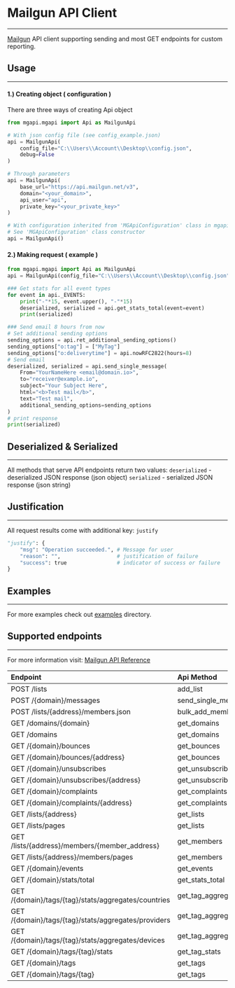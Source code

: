 # Mailgun API Client
---
[Mailgun][mailgunhome] API client supporting sending and most GET endpoints for custom reporting.
## Usage
---
#### 1.) Creating object ( configuration )
There are three ways of creating Api object
```python
from mgapi.mgapi import Api as MailgunApi

# With json config file (see config_example.json)
api = MailgunApi(
    config_file="C:\\Users\\Account\\Desktop\\config.json",
    debug=False
)

# Through parameters
api = MailgunApi(
    base_url="https://api.mailgun.net/v3",
    domain="<your_domain>",
    api_user="api",
    private_key="<your_private_key>"
)

# With configuration inherited from 'MGApiConfiguration' class in mgapi.py
# See 'MGApiConfiguration' class constructor
api = MailgunApi()
```
#### 2.) Making request ( example )
```python
from mgapi.mgapi import Api as MailgunApi
api = MailgunApi(config_file="C:\\Users\\Account\\Desktop\\config.json")

### Get stats for all event types
for event in api._EVENTS:
    print("-"*15, event.upper(), "-"*15)
    deserialized, serialized = api.get_stats_total(event=event)
    print(serialized)

### Send email 8 hours from now
# Set additional sending options
sending_options = api.ret_additional_sending_options()
sending_options["o:tag"] = ["MyTag"]
sending_options["o:deliverytime"] = api.nowRFC2822(hours=8)
# Send email
deserialized, serialized = api.send_single_message(
    From="YourNameHere <email@domain.io>",
    to="receiver@example.io",
    subject="Your Subject Here",
    html="<b>Test mail</b>",
    text="Test mail",
    additional_sending_options=sending_options
)
# print response
print(serialized)
```
## Deserialized & Serialized
---
All methods that serve API endpoints return two values:
`deserialized` - deserialized JSON response (json object)
`serialized` - serialized JSON response (json string)

## Justification
---
All request results come with additional key: `justify`
```python
"justify": {
    "msg": "Operation succeeded.", # Message for user
    "reason": "",                  # justification of failure
    "success": true                # indicator of success or failure
}
```
## Examples
---
For more examples check out [examples][mgapiexamples] directory.

## Supported endpoints
---
For more information visit: [Mailgun API Reference][mailgunapiref]

| Endpoint                                                  | Api Method          |
| :---------------------------------------------------------| :-------------------|
| POST /lists                                               | add_list            |
| POST /{domain}/messages                                   | send_single_message |
| POST /lists/{address}/members.json                        | bulk_add_members    |
| GET /domains/{domain}                                     | get_domains         |
| GET /domains                                              | get_domains         |
| GET /{domain}/bounces                                     | get_bounces         |
| GET /{domain}/bounces/{address}                           | get_bounces         |
| GET /{domain}/unsubscribes                                | get_unsubscribes    |
| GET /{domain}/unsubscribes/{address}                      | get_unsubscribes    |
| GET /{domain}/complaints                                  | get_complaints      |
| GET /{domain}/complaints/{address}                        | get_complaints      |
| GET /lists/{address}                                      | get_lists           |
| GET /lists/pages                                          | get_lists           |
| GET /lists/{address}/members/{member_address}             | get_members         |
| GET /lists/{address}/members/pages                        | get_members         |
| GET /{domain}/events                                      | get_events          |
| GET /{domain}/stats/total                                 | get_stats_total     |
| GET /{domain}/tags/{tag}/stats/aggregates/countries       | get_tag_aggregates  |
| GET /{domain}/tags/{tag}/stats/aggregates/providers       | get_tag_aggregates  |
| GET /{domain}/tags/{tag}/stats/aggregates/devices         | get_tag_aggregates  |
| GET /{domain}/tags/{tag}/stats                            | get_tag_stats       |
| GET /{domain}/tags                                        | get_tags            |
| GET /{domain}/tags/{tag}                                  | get_tags            |


[githubmy]: https://github.com/rolzwy7
[mailgunhome]: https://www.mailgun.com/
[mailgunapiref]: https://documentation.mailgun.com/en/latest/api_reference.html
[mgapiexamples]: https://github.com/rolzwy7/MailgunApiClient/tree/master/examples
